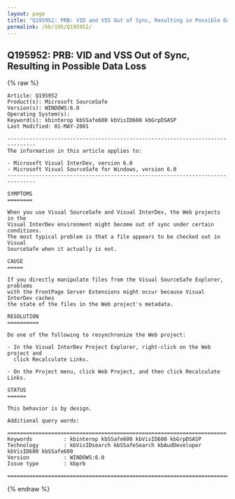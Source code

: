 ```yaml
---
layout: page
title: "Q195952: PRB: VID and VSS Out of Sync, Resulting in Possible Data Loss"
permalink: /kb/195/Q195952/
---
```


## Q195952: PRB: VID and VSS Out of Sync, Resulting in Possible Data Loss

{% raw %}

	Article: Q195952
	Product(s): Microsoft SourceSafe
	Version(s): WINDOWS:6.0
	Operating System(s): 
	Keyword(s): kbinterop kbSSafe600 kbVisID600 kbGrpDSASP
	Last Modified: 01-MAY-2001
	
	-------------------------------------------------------------------------------
	The information in this article applies to:
	
	- Microsoft Visual InterDev, version 6.0 
	- Microsoft Visual SourceSafe for Windows, version 6.0 
	-------------------------------------------------------------------------------
	
	SYMPTOMS
	========
	
	When you use Visual SourceSafe and Visual InterDev, the Web projects in the
	Visual InterDev environment might become out of sync under certain conditions.
	The most typical problem is that a file appears to be checked out in Visual
	SourceSafe when it actually is not.
	
	CAUSE
	=====
	
	If you directly manipulate files from the Visual SourceSafe Explorer, problems
	with the FrontPage Server Extensions might occur because Visual InterDev caches
	the state of the files in the Web project's metadata.
	
	RESOLUTION
	==========
	
	Do one of the following to resynchronize the Web project:
	
	- In the Visual InterDev Project Explorer, right-click on the Web project and
	  click Recalculate Links.
	
	- On the Project menu, click Web Project, and then click Recalculate Links.
	
	STATUS
	======
	
	This behavior is by design.
	
	Additional query words:
	
	======================================================================
	Keywords          : kbinterop kbSSafe600 kbVisID600 kbGrpDSASP 
	Technology        : kbVisIDsearch kbSSafeSearch kbAudDeveloper kbVisID600 kbSSafe600
	Version           : WINDOWS:6.0
	Issue type        : kbprb
	
	=============================================================================
	

{% endraw %}
